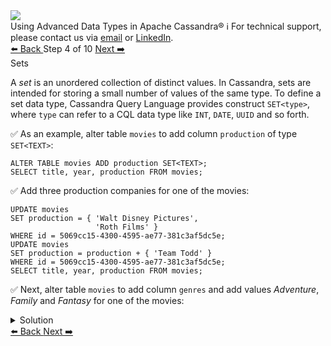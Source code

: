 <!-- TOP -->
<div class="top">
  <img class="scenario-academy-logo" src="https://datastax-academy.github.io/katapod-shared-assets/images/ds-academy-2023.svg" />
  <div class="scenario-title-section">
    <span class="scenario-title">Using Advanced Data Types in Apache Cassandra®</span>
    <span class="scenario-subtitle">ℹ️ For technical support, please contact us via <a href="mailto:aleksandr.volochnev@datastax.com">email</a> or <a href="https://dtsx.io/aleks">LinkedIn</a>.</span>
  </div>
</div>

<!-- NAVIGATION -->
<div id="navigation-top" class="navigation-top">
 <a href='command:katapod.loadPage?[{"step":"step3-astra"}]'
   class="btn btn-dark navigation-top-left">⬅️ Back
 </a>
<span class="step-count"> Step 4 of 10</span>
 <a href='command:katapod.loadPage?[{"step":"step5-astra"}]' 
    class="btn btn-dark navigation-top-right">Next ➡️
  </a>
</div>

<!-- CONTENT -->

<div class="step-title">Sets</div>

A *set* is an unordered collection of distinct values. In Cassandra, sets are intended for 
storing a small number of values of the same type. To define a set data type, 
Cassandra Query Language provides construct `SET<type>`, where `type` can refer to a CQL data type like 
`INT`, `DATE`, `UUID` and so forth.

✅ As an example, alter table `movies` to add column `production` of type `SET<TEXT>`:
```
ALTER TABLE movies ADD production SET<TEXT>;
SELECT title, year, production FROM movies;
```

✅ Add three production companies for one of the movies:
```
UPDATE movies 
SET production = { 'Walt Disney Pictures', 
                   'Roth Films' }
WHERE id = 5069cc15-4300-4595-ae77-381c3af5dc5e;
UPDATE movies 
SET production = production + { 'Team Todd' } 
WHERE id = 5069cc15-4300-4595-ae77-381c3af5dc5e;
SELECT title, year, production FROM movies;
```

✅ Next, alter table `movies` to add column `genres` and 
add values *Adventure*, *Family* and *Fantasy* for one of the movies:
<details>
  <summary>Solution</summary>

```
ALTER TABLE movies ADD genres SET<TEXT>;

UPDATE movies 
SET genres = { 'Adventure', 'Family', 'Fantasy' }
WHERE id = 5069cc15-4300-4595-ae77-381c3af5dc5e;

SELECT title, year, genres FROM movies;
```

</details>

<!-- NAVIGATION -->
<div id="navigation-bottom" class="navigation-bottom">
 <a href='command:katapod.loadPage?[{"step":"step3-astra"}]'
   class="btn btn-dark navigation-bottom-left">⬅️ Back
 </a>
 <a href='command:katapod.loadPage?[{"step":"step5-astra"}]'
    class="btn btn-dark navigation-bottom-right">Next ➡️
  </a>
</div>


